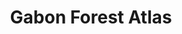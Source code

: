 ---
title: 'Gabon Forest Atlas'
slug: 'gabon-forest-atlas'
thumbnail: '/assets/images/gallery/'
published: true
categories: [gallery]
description: 'View an interactive map with land-use data for Gabon.'
href: 'http://gab.forest-atlas.org'
href_target: '_blank'
href_text: 'Launch App'
href_class: 'btn green medium mobile-friendly'
source: 'World Resources Institute and Ministry of the Forest, Environment, and Protection of Natural Resources of Gabon'
filters: 'africa, data, global-forest-watch, maps, mining, map-builder'
map_builder: true
---
